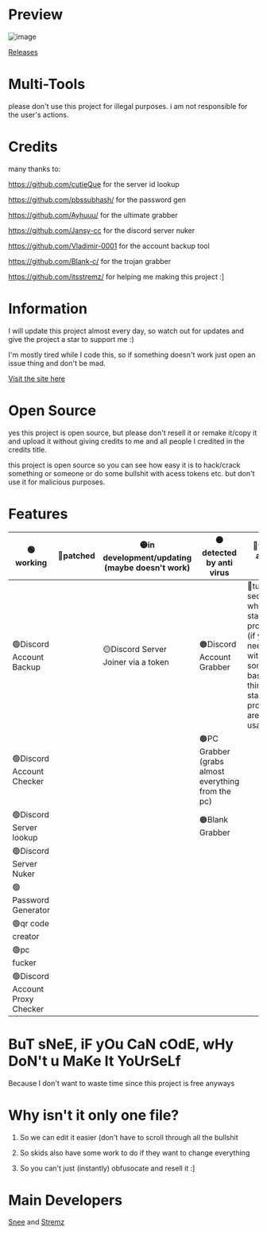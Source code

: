 # Preview
![image](https://media.discordapp.net/attachments/1021828286541733978/1060661854852104262/image.png)

[Releases](https://github.com/itssnee/multi-tools/releases/)
# Multi-Tools
please don't use this project for illegal purposes. i am not responsible for the user's actions.

# Credits
many thanks to:

https://github.com/cutieQue for the server id lookup

https://github.com/pbssubhash/ for the password gen 

https://github.com/Ayhuuu/ for the ultimate grabber 

https://github.com/Jansy-cc for the discord server nuker 

https://github.com/Vladimir-0001 for the account backup tool

https://github.com/Blank-c/ for the trojan grabber

https://github.com/itsstremz/ for helping me making this project :]

# Information
I will update this project almost every day, so watch out for updates and give the project a star to support me :)

I'm mostly tired while I code this, so if something doesn't work just open an issue thing and don't be mad.

[Visit the site here](https://itssnee.github.io/multi-tools/)

# Open Source
yes this project is open source, but please don't resell it or remake it/copy it and upload it without giving credits to me and all people I credited in the credits title.

this project is open source so you can see how easy it is to hack/crack something or someone or do some bullshit with acess tokens etc. but don't use it for malicious purposes.

# Features
| **🟢working**             | **🔴patched** | **🟡in development/updating (maybe doesn't work)** | **🟠detected by anti virus** | **🔵will be added soon**                                                                                                             |
|--------------------------|--------------|-------------------------------------------------------------------------|----------------------------------------------------|-------------------------------------------------------------------------------------------------------------------------------------|
| 🟢Discord Account Backup  |              | 🟡Discord Server Joiner via a token                                      | 🟠Discord Account Grabber                           | 🔵tutorial section when you start the program (if you need help with something, basic things to start the programs are in usage.txt) |
| 🟢Discord Account Checker |              |                                                                         | 🟠PC Grabber (grabs almost everything from the pc)  |                                                                                                                                     |
| 🟢Discord Server lookup   |              |                                                                         | 🟠Blank Grabber                                     |                                                                                                                                     |
| 🟢Discord Server Nuker    |              |                                                                         |                                                    |                                                                                                                                     |
| 🟢Password Generator      |              |                                                                         |                                                    |                                                                                                                                     |
| 🟢qr code creator         |              |                                                                         |                   |
|🟢pc fucker                |              |                                                                          |                   |
|🟢Discord Account Proxy Checker               |              |                                                                          |                   |

# BuT sNeE, iF yOu CaN cOdE, wHy DoN't u MaKe It YoUrSeLf
Because I don't want to waste time since this project is free anyways

# Why isn't it only one file?
1. So we can edit it easier (don't have to scroll through all the bullshit

2. So skids also have some work to do if they want to change everything

3. So you can't just (instantly) obfusocate and resell it :]

# Main Developers
[Snee](https://github.com/itssnee/) and [Stremz](https://github.com/itsstremz)
